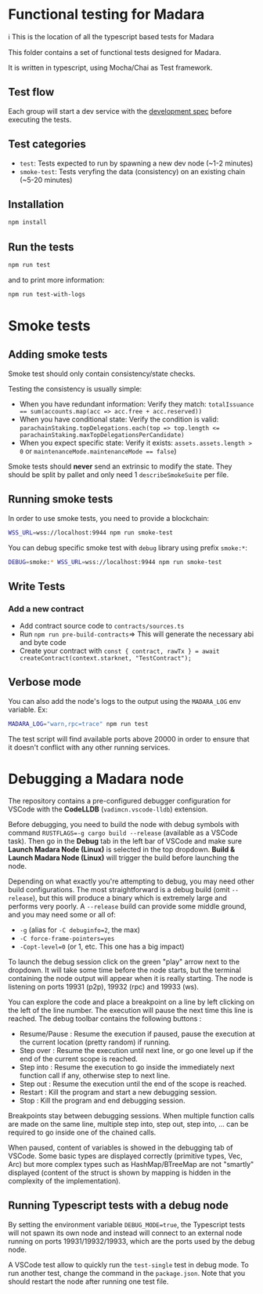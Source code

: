 # Functional testing for Madara

:information_source: This is the location of all the typescript based tests for
Madara

This folder contains a set of functional tests designed for Madara.

It is written in typescript, using Mocha/Chai as Test framework.

## Test flow

Each group will start a dev service with the
[development spec](../node/service/src/chain_spec) before executing the tests.

## Test categories

- `test`: Tests expected to run by spawning a new dev node (~1-2 minutes)
- `smoke-test`: Tests veryfing the data (consistency) on an existing chain
  (~5-20 minutes)

## Installation

```sh
npm install
```

## Run the tests

```sh
npm run test
```

and to print more information:

```sh
npm run test-with-logs
```

# Smoke tests

## Adding smoke tests

Smoke test should only contain consistency/state checks.

Testing the consistency is usually simple:

- When you have redundant information: Verify they match:
  `totalIssuance == sum(accounts.map(acc => acc.free + acc.reserved))`
- When you have conditional state: Verify the condition is valid:
  `parachainStaking.topDelegations.each(top => top.length <= parachainStaking.maxTopDelegationsPerCandidate)`
- When you expect specific state: Verify it exists: `assets.assets.length > 0`
  or `maintenanceMode.maintenanceMode == false`)

Smoke tests should **never** send an extrinsic to modify the state. They should
be split by pallet and only need 1 `describeSmokeSuite` per file.

## Running smoke tests

In order to use smoke tests, you need to provide a blockchain:

```sh
WSS_URL=wss://localhost:9944 npm run smoke-test
```

You can debug specific smoke test with `debug` library using prefix `smoke:*`:

```sh
DEBUG=smoke:* WSS_URL=wss://localhost:9944 npm run smoke-test
```

## Write Tests

### Add a new contract

- Add contract source code to `contracts/sources.ts`
- Run `npm run pre-build-contracts`=> This will generate the necessary abi and
  byte code
- Create your contract with
  `const { contract, rawTx } = await createContract(context.starknet, "TestContract");`

## Verbose mode

You can also add the node's logs to the output using the `MADARA_LOG` env
variable. Ex:

```sh
MADARA_LOG="warn,rpc=trace" npm run test
```

The test script will find available ports above 20000 in order to ensure that it
doesn't conflict with any other running services.

# Debugging a Madara node

The repository contains a pre-configured debugger configuration for VSCode with
the **CodeLLDB** (`vadimcn.vscode-lldb`) extension.

Before debugging, you need to build the node with debug symbols with command
`RUSTFLAGS=-g cargo build --release` (available as a VSCode task). Then go in
the **Debug** tab in the left bar of VSCode and make sure **Launch Madara Node
(Linux)** is selected in the top dropdown. **Build & Launch Madara Node
(Linux)** will trigger the build before launching the node.

Depending on what exactly you're attempting to debug, you may need other build
configurations. The most straightforward is a debug build (omit `--release`),
but this will produce a binary which is extremely large and performs very
poorly. A `--release` build can provide some middle ground, and you may need
some or all of:

- `-g` (alias for `-C debuginfo=2`, the max)
- `-C force-frame-pointers=yes`
- `-Copt-level=0` (or 1, etc. This one has a big impact)

To launch the debug session click on the green "play" arrow next to the
dropdown. It will take some time before the node starts, but the terminal
containing the node output will appear when it is really starting. The node is
listening on ports 19931 (p2p), 19932 (rpc) and 19933 (ws).

You can explore the code and place a breakpoint on a line by left clicking on
the left of the line number. The execution will pause the next time this line is
reached. The debug toolbar contains the following buttons :

- Resume/Pause : Resume the execution if paused, pause the execution at the
  current location (pretty random) if running.
- Step over : Resume the execution until next line, or go one level up if the
  end of the current scope is reached.
- Step into : Resume the execution to go inside the immediately next function
  call if any, otherwise step to next line.
- Step out : Resume the execution until the end of the scope is reached.
- Restart : Kill the program and start a new debugging session.
- Stop : Kill the program and end debugging session.

Breakpoints stay between debugging sessions. When multiple function calls are
made on the same line, multiple step into, step out, step into, ... can be
required to go inside one of the chained calls.

When paused, content of variables is showed in the debugging tab of VSCode. Some
basic types are displayed correctly (primitive types, Vec, Arc) but more complex
types such as HashMap/BTreeMap are not "smartly" displayed (content of the
struct is shown by mapping is hidden in the complexity of the implementation).

## Running Typescript tests with a debug node

By setting the environment variable `DEBUG_MODE=true`, the Typescript tests will
not spawn its own node and instead will connect to an external node running on
ports 19931/19932/19933, which are the ports used by the debug node.

A VSCode test allow to quickly run the `test-single` test in debug mode. To run
another test, change the command in the `package.json`. Note that you should
restart the node after running one test file.
